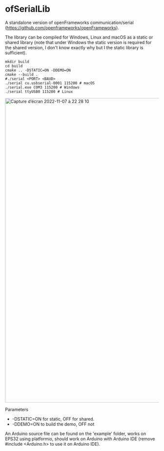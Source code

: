 # ofSerialLib

A standalone version of openFrameworks communication/serial (https://github.com/openframeworks/openFrameworks).

The library can be compiled for Windows, Linux and macOS as a static or shared library (note that under Windows the static version is required for the shared version, I don't know exactly why but I the static library is sufficient).

```shell
mkdir build
cd build
cmake .. -DSTATIC=ON -DDEMO=ON
cmake --build .
#./serial <PORT> <BAUD>
./serial cu.usbserial-0001 115200 # macOS
./serial.exe COM3 115200 # Windows
./serial ttyUSB0 115200 # Linux
```

<img width="997" alt="Capture d’écran 2022-11-07 à 22 28 10" src="https://user-images.githubusercontent.com/4105962/200419345-3a8e426f-6787-4173-b977-aebf30730ec6.png">


Parameters
 - -DSTATIC=ON for static, OFF for shared.
 - -DDEMO=ON to build the demo, OFF not
 
 An Arduino source file can be found on the 'example' folder, works on EPS32 using platformio, should work on Arduino with Arduino IDE (remove #include <Arduino.h> to use it on Arduino IDE).
